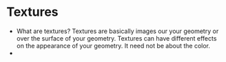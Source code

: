 # Textures

- What are textures? Textures are basically images our your geometry or over the surface of your geometry. Textures can have different effects on the appearance of your geometry. It need not be about the color.
- 
